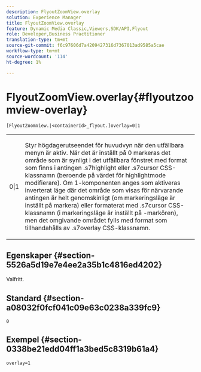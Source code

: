 ```yaml
---
description: FlyoutZoomView.overlay
solution: Experience Manager
title: FlyoutZoomView.overlay
feature: Dynamic Media Classic,Viewers,SDK/API,Flyout
role: Developer,Business Practitioner
translation-type: tm+mt
source-git-commit: f6c97606d7a4209427316d7367013ad9585a5cae
workflow-type: tm+mt
source-wordcount: '114'
ht-degree: 1%

---
```



# FlyoutZoomView.overlay{#flyoutzoomview-overlay}

`[FlyoutZoomView.|<containerId>_flyout.]overlay=0|1`

<table id="table_D052090D052D4273B37872C0C7E09E4B"> 
 <tbody> 
  <tr> 
   <td colname="col1"> <p><span class="codeph"> 0|1</span> </p> </td> 
   <td colname="col2"> <p> Styr högdagerutseendet för huvudvyn när den utfällbara menyn är aktiv. När det är inställt på <span class="codeph"> 0</span> markeras det område som är synligt i det utfällbara fönstret med format som finns i antingen <span class="codeph"> .s7highlight</span> eller <span class="codeph"> .s7cursor</span> CSS-klassnamn (beroende på värdet för <span class="codeph"> highlightmode</span> modifierare). Om <span class="codeph"> 1</span>-komponenten anges som  aktiveras inverterat läge där det område som visas för närvarande antingen är helt genomskinligt (om <span class="codeph"> markeringsläge</span> är inställt på <span class="codeph"> markera</span>) eller formaterat med <span class="codeph"> .s7cursor</span> CSS-klassnamn (i <span class="codeph"> markeringsläge</span> är inställt på <span class="codeph">-markören</span>), men det omgivande området fylls med format som tillhandahålls av <span class="codeph"> .s7overlay</span> CSS-klassnamn. </p> </td> 
  </tr> 
 </tbody> 
</table>

## Egenskaper {#section-5526a5d19e7e4ee2a35b1c4816ed4202}

Valfritt.

## Standard {#section-a08032f0fcf041c09e63c0238a339fc9}

`0`

## Exempel {#section-0338be21edd04ff1a3bed5c8319b61a4}

`overlay=1`
